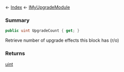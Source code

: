 ← [Index](Api-Index) ← [IMyUpgradeModule](Sandbox.ModAPI.Ingame.IMyUpgradeModule)

### Summary

```csharp
public uint UpgradeCount { get; }
```

Retrieve number of upgrade effects this block has (r/o)

### Returns

[uint](System.UInt32)

